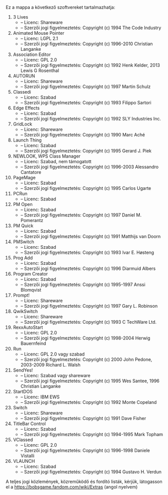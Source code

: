 ﻿Ez a mappa a következő szoftvereket tartalmazhatja:

1. 3 Lives
   - – Licenc: Shareware
   - – Szerzői jogi figyelmeztetés: Copyright (c) 1994 The Code Industry
2. Animated Mouse Pointer
   - – Licenc: LGPL 2.1
   - – Szerzői jogi figyelmeztetés: Copyright (c) 1996-2010 Christian Langanke
3. Association Editor
   - – Licenc: GPL 2.0
   - – Szerzői jogi figyelmeztetés: Copyright (c) 1992 Henk Kelder, 2013 Lewis G Rosenthal
4. AUTORUN
   - – Licenc: Shareware
   - – Szerzői jogi figyelmeztetés: Copyright (c) 1997 Martin Schulz
5. Classedi
   - – Licenc: Szabad
   - – Szerzői jogi figyelmeztetés: Copyright (c) 1993 Filippo Sartori
6. Edge Effects
   - – Licenc: Szabad
   - – Szerzői jogi figyelmeztetés: Copyright (c) 1992 SLY Industries Inc.
7. GridLock
   - – Licenc: Shareware
   - – Szerzői jogi figyelmeztetés: Copyright (c) 1990 Marc Aché
8. Launch Thing
   - – Licenc: Szabad
   - – Szerzői jogi figyelmeztetés: Copyright (c) 1995 Gerard J. Piek
9. NEWLOOK, WPS Class Manager
   - – Licenc: Szabad, nem támogatott
   - – Szerzői jogi figyelmeztetés: Copyright (c) 1996-2003 Alessandro Cantatore
10. PageMage
    - – Licenc: Szabad
    - – Szerzői jogi figyelmeztetés: Copyright (c) 1995 Carlos Ugarte
11. PCRun
    - – Licenc: Szabad
12. PM Open
    - – Licenc: Szabad
    - – Szerzői jogi figyelmeztetés: Copyright (c) 1997 Daniel M. Pomerantz
13. PM Quick
    - – Licenc: Szabad
    - – Szerzői jogi figyelmeztetés: Copyright (c) 1991 Matthijs van Doorn
14. PMSwitch
    - – Licenc: Szabad
    - – Szerzői jogi figyelmeztetés: Copyright (c) 1993 Ivar E. Høsteng
15. Prog Add
    - – Licenc: Szabad
    - – Szerzői jogi figyelmeztetés: Copyright (c) 1996 Diarmuid Albers
16. Program Creator
    - – Licenc: Szabad
    - – Szerzői jogi figyelmeztetés: Copyright (c) 1995-1997 Anssi Blomqvist
17. Prompt!
    - – Licenc: Shareware
    - – Szerzői jogi figyelmeztetés: Copyright (c) 1997 Gary L. Robinson
18. QwikSwitch
    - – Licenc: Shareware
    - – Szerzői jogi figyelmeztetés: Copyright (c) 1993 C TechWare Ltd.
19. RexxAutoStart
    - – Licenc: GPL 2.0
    - – Szerzői jogi figyelmeztetés: Copyright (c) 1998-2004 Herwig Bauernfeind
20. Run
    - – Licenc: GPL 2.0 vagy szabad
    - – Szerzői jogi figyelmeztetés: Copyright (c) 2000 John Pedone, 2003-2009 Richard L. Walsh
21. SendYes!
    - – Licenc: Szabad vagy shareware
    - – Szerzői jogi figyelmeztetés: Copyright (c) 1995 Wes Santee, 1996 Christian Langanke
22. StartDOS
    - – Licenc: IBM EWS
    - – Szerzői jogi figyelmeztetés: Copyright (c) 1992 Monte Copeland
23. Switch
    - – Licenc: Shareware
    - – Szerzői jogi figyelmeztetés: Copyright (c) 1991 Dave Fisher
24. TitleBar Control
    - – Licenc: Szabad
    - – Szerzői jogi figyelmeztetés: Copyright (c) 1994-1995 Mark Topham
25. VClassed
    - – Licenc: GPL 2.0
    - – Szerzői jogi figyelmeztetés: Copyright (c) 1996-1998 Daniele Vistalli
26. VLAUNCH
    - – Licenc: Szabad
    - – Szerzői jogi figyelmeztetés: Copyright (c) 1994 Gustavo H. Verdun

A teljes jogi közlemények, közreműködő és fordító listák, kérjük, látogasson el a https://bobsgame.fandom.com/wiki/Extras (angol nyelvem)
